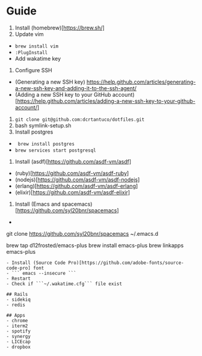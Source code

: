 # Guide
1. Install (homebrew)[https://brew.sh/]
1. Update vim
  - ```brew install vim```
  - ```:PlugInstall```
  - Add wakatime key
1. Configure SSH
  - (Generating a new SSH key) https://help.github.com/articles/generating-a-new-ssh-key-and-adding-it-to-the-ssh-agent/
  - (Adding a new SSH key to your GitHub account) [https://help.github.com/articles/adding-a-new-ssh-key-to-your-github-account/]
1. ```git clone git@github.com:dcrtantuco/dotfiles.git```
1. bash symlink-setup.sh
1. Install postgres
  - ``` brew install postgres```
  - ```brew services start postgresql```
1. Install (asdf)[https://github.com/asdf-vm/asdf]
  - (ruby)[https://github.com/asdf-vm/asdf-ruby]
  - (nodejs)[https://github.com/asdf-vm/asdf-nodejs]
  - (erlang)[https://github.com/asdf-vm/asdf-erlang]
  - (elixir)[https://github.com/asdf-vm/asdf-elixir]
1. Install (Emacs and spacemacs)[https://github.com/syl20bnr/spacemacs]
  - ```
  git clone https://github.com/syl20bnr/spacemacs ~/.emacs.d

  brew tap d12frosted/emacs-plus
  brew install emacs-plus
  brew linkapps emacs-plus
  ```
  - Install (Source Code Pro)[https://github.com/adobe-fonts/source-code-pro] font
  - ``` emacs --insecure ```
  - Restart
  - Check if ```~/.wakatime.cfg``` file exist

## Rails
- sidekiq
- redis

## Apps
- chrome
- iterm2
- spotify
- synergy
- LICEcap
- dropbox
